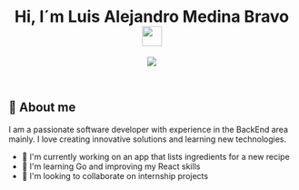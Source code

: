 
<h1 align="center"><b>Hi, I´m Luis Alejandro Medina Bravo </b><img src="https://media.giphy.com/media/hvRJCLFzcasrR4ia7z/giphy.gif" width="35"></h1>

<p align="center">
  <a href="https://github.com/DenverCoder1/readme-typing-svg"><img src="https://readme-typing-svg.herokuapp.com?font=Time+New+Roman&color=cyan&size=25&center=true&vCenter=true&width=600&height=100&lines=student-at-the-University-of-Nariño,;Junior-Developer,;Active+Learner/Researcher,;Love+to+learn+new+stuff"></a>
</p>
<br>

## 🚀 About me

I am a passionate software developer with experience in the BackEnd area mainly. I love creating innovative solutions and learning new technologies.

- 🔭 I'm currently working on an app that lists ingredients for a new recipe
- 🌱 I'm learning Go and improving my React skills
- 👯 I'm looking to collaborate on internship projects

<br>




